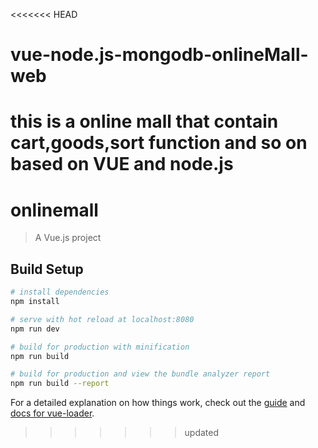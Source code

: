 <<<<<<< HEAD
# vue-node.js-mongodb-onlineMall-web
this is a online mall that contain cart,goods,sort function and so on based on VUE and node.js
=======
# onlinemall

> A Vue.js project

## Build Setup

``` bash
# install dependencies
npm install

# serve with hot reload at localhost:8080
npm run dev

# build for production with minification
npm run build

# build for production and view the bundle analyzer report
npm run build --report
```

For a detailed explanation on how things work, check out the [guide](http://vuejs-templates.github.io/webpack/) and [docs for vue-loader](http://vuejs.github.io/vue-loader).
>>>>>>> updated
